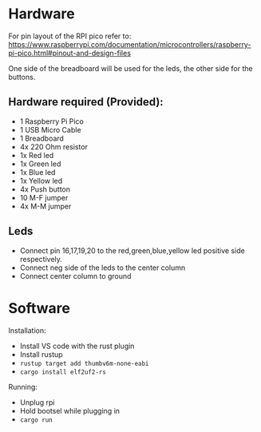# Hardware
For pin layout of the RPI pico refer to: https://www.raspberrypi.com/documentation/microcontrollers/raspberry-pi-pico.html#pinout-and-design-files

One side of the breadboard will be used for the leds, the other side for the buttons.

## Hardware required (Provided):
- 1 Raspberry Pi Pico
- 1 USB Micro Cable
- 1 Breadboard
- 4x 220 Ohm resistor
- 1x Red led
- 1x Green led
- 1x Blue led
- 1x Yellow led
- 4x Push button
- 10 M-F jumper
- 4x M-M jumper

## Leds
- Connect pin 16,17,19,20 to the red,green,blue,yellow led positive side respectively.
- Connect neg side of the leds to the center column
- Connect center column to ground


# Software

Installation:
- Install VS code with the rust plugin
- Install rustup
- `rustup target add thumbv6m-none-eabi`
- `cargo install elf2uf2-rs`

Running:
- Unplug rpi
- Hold bootsel while plugging in
- `cargo run`



